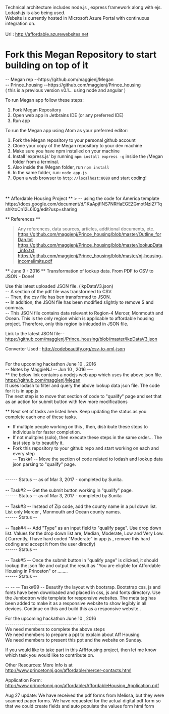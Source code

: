 
Technical architecture includes node.js , express framework along with ejs. Lodash.js is also being used. <br>
Website is currently hosted in Microsoft Azure Portal with continuous integration on.<br>
<br>
Url : http://affordable.azurewebsites.net
<br>


<h1> Fork this  Megan Repository to start building on top of it <br> </h1>
-- Megan rep --https://github.com/maggienj/Megan <br>
-- Prince_housing --https://github.com/maggienj/Prince_housing <br> ( this is a previous version v0.1... using node and angular )

To run Megan app follow these steps: <br>
1. Fork Megan Repository <br>
2. Open web app in Jetbrains IDE (or any preferred IDE) <br>
3. Run app <br>

To run the Megan app using Atom as your preferred editor: <br>
1. Fork the Megan repository to your personal github account <br>
2. Clone your copy of the Megan repository to your dev machine <br>
3. Make sure you have npm installed on your machine <br>
4. Install 'express.js' by running <code>npm install express -g</code> inside the /Megan folder from a terminal. <br>
5. Also inside the /Megan folder, run <code>npm install</code> <br>
6. In the same folder, run: <code>node app.js</code> <br>
7. Open a web browser to <code>http://localhost:8080</code> and start coding!<br>
<br>
<br>
** Affordable Housing Project **
> -- using the code for America template <br>
https://docs.google.com/document/d/1KaApjflNS7NRHaEGEZGmotNzi27TqshKtoCn12L6I0g/edit?usp=sharing

** References **
> Any references, data sources, articles, additional documents, etc. <br>
> https://github.com/maggienj/Prince_housing/blob/master/Outline_forDan.txt <br>
> https://github.com/maggienj/Prince_housing/blob/master/lookupData_info.txt <br>
> https://github.com/maggienj/Prince_housing/blob/master/nj-housing-incomelimits.pdf <br>

** June 9 - 2016 **
Transformation of lookup data.  From PDF to CSV to JSON - Done! <br>

Use this latest uploaded JSON file. (lkpDataV3.json) <br>
-- A section of the pdf file was transformed to CSV. <br>
-- Then, the csv file has ben transformed to JSON. <br>
-- In addition, the JSON file has been modified slightly to remove $ and commas. <br>
-- This JSON file contains data relevant to Region-4 Mercer, Monmouth and Ocean. This is the only region which is applicable to affordable housing project. Therefore, only this region is inlcuded in JSON file. <br>

Link to the latest JSON file-- https://github.com/maggienj/Prince_housing/blob/master/lkpDataV3.json  <br>

Converter Used : http://codebeautify.org/csv-to-xml-json <br><br>

For the upcoming hackathon June 10 , 2016 <br>
-- Notes by MaggieNJ -- Jun 10 , 2016 --- <br>
** the below link contains a nodejs web app which uses the above json file. <br>
https://github.com/maggienj/Megan <br>
It uses lodash to filter and query the above lookup data json file. The code for it is in app.js <br>
The next step is to move that section of code to "qualify" page and set that as an action for submit button with few more modifications
<br>

** Next set of tasks are listed here. Keep updating the status as you complete each one of these tasks.
<br>
* If multiple people working on this , then, distribute these steps to individuals for faster completion. <br>
* If not mulitples (solo),  then execute these steps in the same order... The last step is to beautify it.
* Fork this repository to your github repo and start working on each and every step<br>
-- Task#1 -- Move the section of code related to lodash and lookup data json parsing to "qualify" page.
<br>
------ Status -- as of Mar 3, 2017 - completed by Sunita.
<br> <br>
-- Task#2 -- Get the submit button working in "qualify" page.
<br>
------ Status -- as of Mar 3, 2017 - completed by Sunita
<br><br>
-- Task#3 -- Instead of Zip code, add the county name in a pul down list.  List only Mercer , Monmouth and Ocean county names.
<br>
------ Status --
<br> <br>
-- Task#4 -- Add "Type" as an input field to "qualify page".  Use drop down list.  Values for the drop down list are, Median, Moderate, Low and Very Low.  ( Currently, I have hard coded "Moderate"  in app.js , remove this hard coding and accept it from the user directly)
<br>
------ Status --
<br> <br>
-- Task#5 -- Once the submit button in "qualify page" is clicked, it should lookup the json file and output the result as "You are eligible for Affordable Housing in Princeton" or ........
<br>
------ Status -- 
<br> <br>
--
--
-- Task#99 -- Beautify the layout with bootsrap. Bootstrap css, js and fonts have been downloaded and placed in css, js and fonts directory. Use the Jumbotron wide template for responsive websites. The meta tag has been added to make it as a responsive website to show legibly in all devices. Continue on this and build this as a responsive website..


For the upcoming hackathon June 10 , 2016 <br>
----------------------------------------- <br>
We need members to complete the above steps <br>
We need members to prepare a ppt to explain about Aff Housing <br>
We need members to present this ppt and the website on Sunday. <br>

If you would like to take part in this AffHousing project, then let me know which task you would like to contribute on.


Other Resources:
More Info is at http://www.princetonnj.gov/affordable/mercer-contacts.html

Application Form:
http://www.princetonnj.gov/affordable/AffordableHousing_Application.pdf




Aug 27 update:
We have received the pdf forms from Melissa, but they were scanned paper forms.
We have requested for the actual digital pdf form so that we could create fields and auto populate the values form html form


